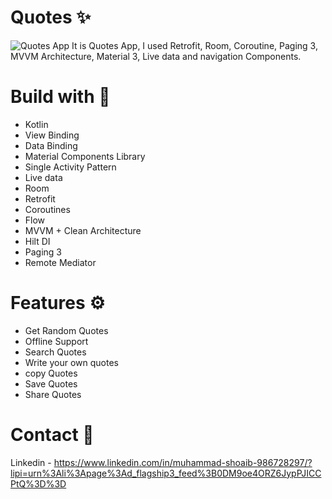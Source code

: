 # Quotes ✨

![Quotes App](https://github.com/shoaibkhanae/CodSoft-Quotes-App/assets/147998474/1bdfd1dd-c10a-45cb-97ac-e155430d1a43)
It is Quotes App, I used Retrofit, Room, Coroutine, Paging 3, MVVM Architecture, Material 3, Live data and navigation Components.


# Build with 🔨
* Kotlin
* View Binding
* Data Binding
* Material Components Library
* Single Activity Pattern
* Live data
* Room
* Retrofit
* Coroutines
* Flow
* MVVM + Clean Architecture
* Hilt DI
* Paging 3
* Remote Mediator


# Features ⚙️
* Get Random Quotes
* Offline Support
* Search Quotes
* Write your own quotes 
* copy Quotes 
* Save Quotes
* Share Quotes
  
# Contact 📧
Linkedin - https://www.linkedin.com/in/muhammad-shoaib-986728297/?lipi=urn%3Ali%3Apage%3Ad_flagship3_feed%3B0DM9oe4ORZ6JypPJICCPtQ%3D%3D


